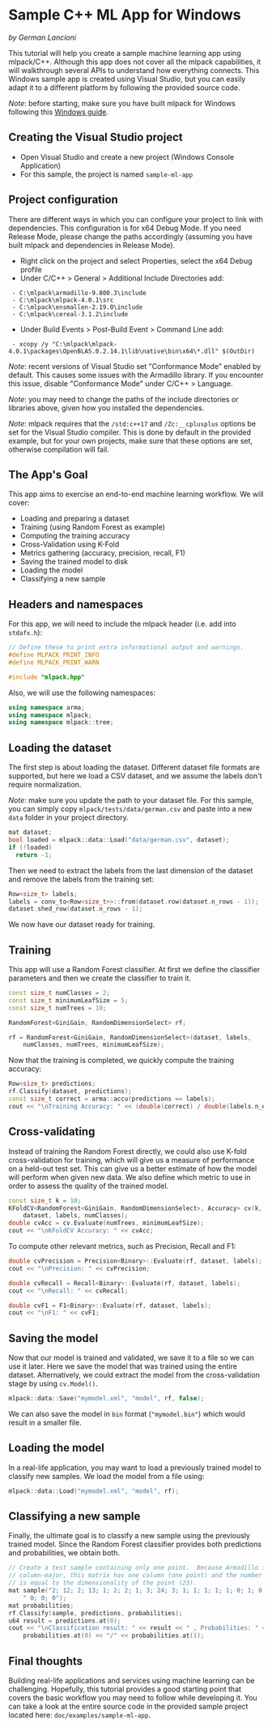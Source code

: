 # Sample C++ ML App for Windows

*by German Lancioni*

This tutorial will help you create a sample machine learning app using
mlpack/C++. Although this app does not cover all the mlpack capabilities, it
will walkthrough several APIs to understand how everything connects. This
Windows sample app is created using Visual Studio, but you can easily adapt it
to a different platform by following the provided source code.

*Note*: before starting, make sure you have built mlpack for Windows following
this [Windows guide](build_windows.md).

## Creating the Visual Studio project

- Open Visual Studio and create a new project (Windows Console Application)
- For this sample, the project is named `sample-ml-app`

## Project configuration

There are different ways in which you can configure your project to link with
dependencies. This configuration is for x64 Debug Mode. If you need Release
Mode, please change the paths accordingly (assuming you have built mlpack and
dependencies in Release Mode).

- Right click on the project and select Properties, select the x64 Debug profile
- Under C/C++ > General > Additional Include Directories add:
```
 - C:\mlpack\armadillo-9.800.3\include
 - C:\mlpack\mlpack-4.0.1\src
 - C:\mlpack\ensmallen-2.19.0\include
 - C:\mlpack\cereal-3.1.2\include
```
- Under Build Events > Post-Build Event > Command Line add:
```
 - xcopy /y "C:\mlpack\mlpack-4.0.1\packages\OpenBLAS.0.2.14.1\lib\native\bin\x64\*.dll" $(OutDir)
```

*Note*: recent versions of Visual Studio set "Conformance Mode" enabled by
default. This causes some issues with the Armadillo library. If you encounter
this issue, disable "Conformance Mode" under C/C++ > Language.

*Note*: you may need to change the paths of the include directories or libraries
above, given how you installed the dependencies.

*Note*: mlpack requires that the `/std:c++17` and `/Zc:__cplusplus` options be
set for the Visual Studio compiler.  This is done by default in the provided
example, but for your own projects, make sure that these options are set,
otherwise compilation will fail.

## The App's Goal

This app aims to exercise an end-to-end machine learning workflow. We will
cover:

- Loading and preparing a dataset
- Training (using Random Forest as example)
- Computing the training accuracy
- Cross-Validation using K-Fold
- Metrics gathering (accuracy, precision, recall, F1)
- Saving the trained model to disk
- Loading the model
- Classifying a new sample

## Headers and namespaces

For this app, we will need to include the mlpack header (i.e. add into
`stdafx.h`):

```c++
// Define these to print extra informational output and warnings.
#define MLPACK_PRINT_INFO
#define MLPACK_PRINT_WARN

#include "mlpack.hpp"
```

Also, we will use the following namespaces:

```c++
using namespace arma;
using namespace mlpack;
using namespace mlpack::tree;
```

## Loading the dataset

The first step is about loading the dataset. Different dataset file formats are
supported, but here we load a CSV dataset, and we assume the labels don't
require normalization.

*Note*: make sure you update the path to your dataset file. For this sample, you
can simply copy `mlpack/tests/data/german.csv` and paste into a new `data`
folder in your project directory.

```c++
mat dataset;
bool loaded = mlpack::data::Load("data/german.csv", dataset);
if (!loaded)
  return -1;
```

Then we need to extract the labels from the last dimension of the dataset and
remove the labels from the training set:

```c++
Row<size_t> labels;
labels = conv_to<Row<size_t>>::from(dataset.row(dataset.n_rows - 1));
dataset.shed_row(dataset.n_rows - 1);
```

We now have our dataset ready for training.

## Training

This app will use a Random Forest classifier. At first we define the classifier
parameters and then we create the classifier to train it.

```c++
const size_t numClasses = 2;
const size_t minimumLeafSize = 5;
const size_t numTrees = 10;

RandomForest<GiniGain, RandomDimensionSelect> rf;

rf = RandomForest<GiniGain, RandomDimensionSelect>(dataset, labels,
    numClasses, numTrees, minimumLeafSize);
```

Now that the training is completed, we quickly compute the training accuracy:

```c++
Row<size_t> predictions;
rf.Classify(dataset, predictions);
const size_t correct = arma::accu(predictions == labels);
cout << "\nTraining Accuracy: " << (double(correct) / double(labels.n_elem));
```

## Cross-validating

Instead of training the Random Forest directly, we could also use K-fold
cross-validation for training, which will give us a measure of performance on a
held-out test set. This can give us a better estimate of how the model will
perform when given new data. We also define which metric to use in order to
assess the quality of the trained model.

```c++
const size_t k = 10;
KFoldCV<RandomForest<GiniGain, RandomDimensionSelect>, Accuracy> cv(k, 
    dataset, labels, numClasses);
double cvAcc = cv.Evaluate(numTrees, minimumLeafSize);
cout << "\nKFoldCV Accuracy: " << cvAcc;
```

To compute other relevant metrics, such as Precision, Recall and F1:

```c++
double cvPrecision = Precision<Binary>::Evaluate(rf, dataset, labels);
cout << "\nPrecision: " << cvPrecision;

double cvRecall = Recall<Binary>::Evaluate(rf, dataset, labels);
cout << "\nRecall: " << cvRecall;

double cvF1 = F1<Binary>::Evaluate(rf, dataset, labels);
cout << "\nF1: " << cvF1;
```

## Saving the model

Now that our model is trained and validated, we save it to a file so we can use
it later. Here we save the model that was trained using the entire dataset.
Alternatively, we could extract the model from the cross-validation stage by
using `cv.Model()`.

```c++
mlpack::data::Save("mymodel.xml", "model", rf, false);
```

We can also save the model in `bin` format (`"mymodel.bin"`) which would result
in a smaller file.

## Loading the model

In a real-life application, you may want to load a previously trained model to
classify new samples.  We load the model from a file using:

```c++
mlpack::data::Load("mymodel.xml", "model", rf);
```

## Classifying a new sample

Finally, the ultimate goal is to classify a new sample using the previously
trained model. Since the Random Forest classifier provides both predictions and
probabilities, we obtain both.

```c++
// Create a test sample containing only one point.  Because Armadillo is
// column-major, this matrix has one column (one point) and the number of rows
// is equal to the dimensionality of the point (23).
mat sample("2; 12; 2; 13; 1; 2; 2; 1; 3; 24; 3; 1; 1; 1; 1; 1; 0; 1; 0; 1;"
    " 0; 0; 0");
mat probabilities;
rf.Classify(sample, predictions, probabilities);
u64 result = predictions.at(0);
cout << "\nClassification result: " << result << " , Probabilities: " <<
    probabilities.at(0) << "/" << probabilities.at(1);
```

## Final thoughts

Building real-life applications and services using machine learning can be
challenging. Hopefully, this tutorial provides a good starting point that covers
the basic workflow you may need to follow while developing it. You can take a
look at the entire source code in the provided sample project located here:
`doc/examples/sample-ml-app`.

